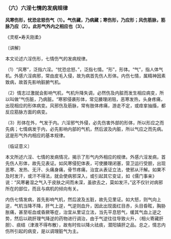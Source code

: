 ### （六）六淫七情的发病规律

**风寒伤形，忧恐忿怒伤气（1）。气伤藏，乃病藏；寒伤形，乃应形；风伤筋脉，筋脉乃应（2）。此形气外内之相应也（3）。**

​《灵枢•寿夭刚柔》

〔讲解〕

本文论述六淫伤形，七情伤气的发病规律。

（1）“风寒”，泛指六淫。“忧恐忿怒、”，泛指七情。“形”，形体。“气”，指人体气机。外感六淫病邪，常由皮毛入侵，故为病首先伤人形体。内伤七情，属精神因素致病，故首先影响脏腑气机。

（2）情志过激就会影响气机，气机升降失调，必然伤及内脏而发生相应病变，所以叫做”气伤脏，乃病脏。“寒邪侵袭形体，常见腠理闭阻，恶寒发热，头身疼痛，出现相应的形体病变。风邪伤及筋脉，常有肢体疼痛，游走不定，或痉挛抽搐，都反应筋脉方面的病变。

（3）形体在外，气发于内。六淫邪气外侵，必先伤害外部的形体，所以形应之而先病；七情病发于内，必先影响内部的气机，然后波及内脏，所以气应之而先病。这是形气外内相应的基本规律。

〔临证意义〕

本文所述六淫、七情的发病情况，揭示了形气内外相应的规律。外感六淫发病，首先伤人形体，故先见表证。如风寒侵犯体表，可使腠理闭塞，营卫运行受胆，出现恶寒、发热、无汗、头痛身痛，骨节疼痛，治宜从表证立法，使邪从汗解。如果不及时发汗，或汗不得法，就会使病邪深入，或引起其它变证，如《儒门事亲》说：“风寒暑湿之气入于皮肤之间而未深，虽欲去之，莫如发汗。”这不仅针对病邪所在的部位，而且与病机的倾向有关。

内伤七情发病，首先影响气机，然后波及五脏，故先见里证。如大怒，则气向上逆，气机当降不降，肝气上逆，气逆则血升，因此出现面红目赤，头目昏眩，胸胁胀痛，甚至呕血或昏厥等症，治宜从里证立法，当先平息怒气，缓其气血上逆之势，然后以疏肝理气降逆的药物进行调治，由于气逆往往导致火升，（相火寄藏肝胆）、痰结（津液不得布散），故有时佐以降火祛痰，潜阳镇肝之品。总之，情志内伤所引起的病变，是以调理脏气为主。


